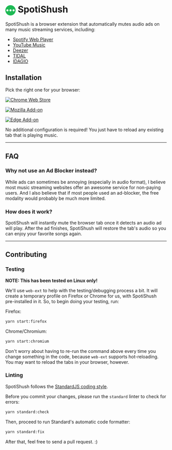 # <img valign="middle" src="./etc/spotishush-logo.svg" width="32" height="32"> SpotiShush

SpotiShush is a browser extension that automatically mutes audio ads on many music streaming services, including:

- [Spotify Web Player](https://open.spotify.com/)
- [YouTube Music](https://music.youtube.com/)
- [Deezer](https://www.deezer.com/)
- [TIDAL](https://listen.tidal.com/)
- [IDAGIO](https://app.idagio.com/)

## Installation

Pick the right one for your browser:

[![Chrome Web Store](https://img.shields.io/chrome-web-store/v/dfbbfmkkafpoohlcmkndjnpohhgelgnf?label=GOOGLE+CHROME&style=for-the-badge)](https://chrome.google.com/webstore/detail/dfbbfmkkafpoohlcmkndjnpohhgelgnf)

[![Mozilla Add-on](https://img.shields.io/amo/v/spotishush?label=MOZILLA+FIREFOX&style=for-the-badge)](https://addons.mozilla.org/firefox/addon/spotishush/)

[![Edge Add-on](https://img.shields.io/badge/dynamic/json?prefix=V&query=%24.version&url=https%3A%2F%2Fmicrosoftedge.microsoft.com%2Faddons%2Fgetproductdetailsbycrxid%2Fcfohjlnnhademjaockpjlilclkiimchg&label=MICROSOFT+EDGE&style=for-the-badge)](https://microsoftedge.microsoft.com/addons/detail/cfohjlnnhademjaockpjlilclkiimchg)

No additional configuration is required! You just have to reload any existing tab that is playing music.

---

## FAQ

### Why not use an Ad Blocker instead?

While ads can sometimes be annoying (especially in audio format), I believe most music streaming websites offer an awesome service for non-paying users. And I also believe that if most people used an ad-blocker, the free modality would probably be much more limited.

### How does it work?

SpotiShush will instantly mute the browser tab once it detects an audio ad will play. After the ad finishes, SpotiShush will restore the tab's audio so you can enjoy your favorite songs again.

---

## Contributing

### Testing

**NOTE: This has been tested on Linux only!**

We'll use `web-ext` to help with the testing/debugging process a bit. It will create a temporary profile on Firefox or Chrome for us, with SpotiShush pre-installed in it. So, to begin doing your testing, run:

Firefox:

```bash
yarn start:firefox
```

Chrome/Chromium:

```bash
yarn start:chromium
```

Don't worry about having to re-run the command above every time you change something in the code, because `web-ext` supports hot-reloading. You may want to reload the tabs in your browser, however.

### Linting

SpotiShush follows the [StandardJS coding style](https://standardjs.com/).

Before you commit your changes, please run the `standard` linter to check for errors:

```bash
yarn standard:check
```

Then, proceed to run Standard's automatic code formatter:

```bash
yarn standard:fix
```

After that, feel free to send a pull request. :)
